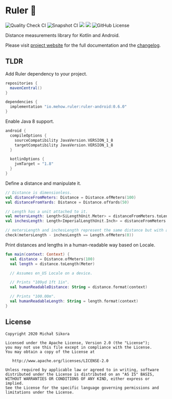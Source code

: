# Ruler 📐

![Quality Check CI](https://github.com/MiSikora/ruler/workflows/Quality%20Check/badge.svg?branch=trunk&event=push)
![Snapshot CI](https://github.com/MiSikora/ruler/workflows/Snapshot/badge.svg?branch=trunk&event=push)
[<img src="https://img.shields.io/maven-central/v/io.mehow.ruler/ruler.svg?label=latest%20release"/>](https://search.maven.org/search?q=g:io.mehow.ruler)
[<img src="https://img.shields.io/nexus/s/https/oss.sonatype.org/io.mehow.ruler/ruler.svg?label=latest%20snapshot"/>](https://oss.sonatype.org/content/repositories/snapshots/io/mehow/ruler/)
![GitHub License](https://img.shields.io/github/license/MiSikora/ruler)

Distance measurements library for Kotlin and Android.

Please visit [project website](https://misikora.github.io/ruler/) for the full documentation and the [changelog](https://misikora.github.io/ruler/changelog/).

## TLDR

Add Ruler dependency to your project.

```groovy
repositories {
  mavenCentral()
}

dependencies {
  implementation "io.mehow.ruler:ruler-android:0.6.0"
}
```

Enable Java 8 support.

```groovy
android {
  compileOptions {
    sourceCompatibility JavaVersion.VERSION_1_8
    targetCompatibility JavaVersion.VERSION_1_8
  }

  kotlinOptions {
    jvmTarget = "1.8"
  }
}
```

Define a distance and manipulate it.

```kotlin
// Distance is dimensionless.
val distanceFromMeters: Distance = Distance.ofMeters(100)
val distanceFromYards: Distance = Distance.ofYards(50)

// Length has a unit attached to it.
val metersLength: Length<SiLengthUnit.Meter> = distanceFromMeters.toLength(SiLengthUnit.Meter)
val inchesLength: Length<ImperialLengthUnit.Inch> = distanceFromMeters.toLength(ImperialLengthUnit.Inch)

// metersLength and inchesLength represent the same distance but with a different units attached to them.
check(metersLength - inchesLength == Length.ofMeters(0))
```

Print distances and lengths in a human-readable way based on Locale.

```kotlin
fun main(context: Context) {
  val distance = Distance.ofMeters(100)
  val length = distance.toLength(Meter)

  // Assumes en_US Locale on a device.

  // Prints "109yd 1ft 1in".
  val humanReadableDistance: String = distance.format(context)

  // Prints "100.00m".
  val humanReadableLength: String = length.format(context)
}
```

## License

    Copyright 2020 Michał Sikora

    Licensed under the Apache License, Version 2.0 (the "License");
    you may not use this file except in compliance with the License.
    You may obtain a copy of the License at

       http://www.apache.org/licenses/LICENSE-2.0

    Unless required by applicable law or agreed to in writing, software
    distributed under the License is distributed on an "AS IS" BASIS,
    WITHOUT WARRANTIES OR CONDITIONS OF ANY KIND, either express or implied.
    See the License for the specific language governing permissions and
    limitations under the License.
